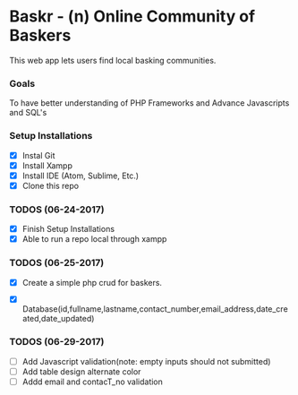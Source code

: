 Baskr - (n) Online Community of Baskers
======

This web app lets users find local basking communities.

### Goals
To have better understanding of PHP Frameworks and Advance Javascripts and SQL's

### Setup Installations
- [x] Instal Git
- [x] Install Xampp
- [x] Install IDE (Atom, Sublime, Etc.)
- [x] Clone this repo

### TODOS (06-24-2017)
- [x] Finish Setup Installations
- [x] Able to run a repo local through xampp

### TODOS (06-25-2017)
- [x] Create a simple php crud for baskers.
- [x] Database(id,fullname,lastname,contact_number,email_address,date_created,date_updated)


### TODOS (06-29-2017)
- [ ] Add Javascript validation(note: empty inputs should not submitted)
- [ ] Add table design alternate color
- [ ] Addd email and contacT_no validation
